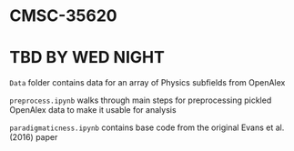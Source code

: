 # CMSC-35620

# TBD BY WED NIGHT

``Data`` folder contains data for an array of Physics subfields from OpenAlex

``preprocess.ipynb`` walks through main steps for preprocessing pickled OpenAlex data to make it usable for analysis

``paradigmaticness.ipynb`` contains base code from the original Evans et al. (2016) paper
